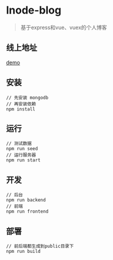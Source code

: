 # lnode-blog

> 基于express和vue、vuex的个人博客

## 线上地址

[demo](http://www.onoop.com/ "demo")

## 安装
	
	// 先安装 mongodb
	// 再安装依赖
	npm install

## 运行

	// 测试数据
	npm run seed
	// 运行服务器
	npm run start

## 开发

	// 后台
	npm run backend
	// 前端
	npm run frontend

## 部署
	
	// 前后端都生成到public目录下
	npm run build
